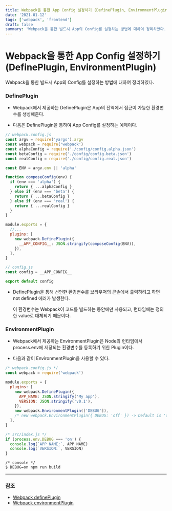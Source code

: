 ```yaml
---
title: Webpack을 통한 App Config 설정하기 (DefinePlugin, EnvironmentPlugin)
date: '2021-01-12'
tags: ['webpack', 'frontend']
draft: false
summary: 'Webpack을 통한 빌드시 App의 Config를 설정하는 방법에 대하여 정리하였다.'
---
```


# Webpack을 통한 App Config 설정하기 (DefinePlugin, EnvironmentPlugin)

Webpack을 통한 빌드시 App의 Config를 설정하는 방법에 대하여 정리하였다.

### DefinePlugin

- Webpack에서 제공하는 DefinePlugin은 App의 전역에서 접근이 가능한 환경변수를 생성해준다.

- 다음은 DefinePlugin을 통하여 App Config를 설정하는 예제이다.

```js
// webpack.config.js
const argv = require('yargs').argv
const webpack = require('webpack')
const alphaConfig = require('./config/config.alpha.json')
const betaConfig = require('./config/config.beta.json')
const realConfig = require('./config/config.real.json')

const ENV = argv.env || 'alpha'

function composeConfig(env) {
  if (env === 'alpha') {
    return { ...alphaConfig }
  } else if (env === 'beta') {
    return { ...betaConfig }
  } else if (env === 'real') {
    return { ...realConfig }
  }
}

module.exports = {
  //...
  plugins: [
    new webpack.DefinePlugin({
      __APP_CONFIG__: JSON.stringify(composeConfig(ENV)),
    }),
  ],
}

// config.js
const config = __APP_CONFIG__

export default config
```

- DefinePlugin을 통해 선언한 환경변수를 브라우저의 콘솔에서 출력하려고 하면 not defined 에러가 발생한다.

  이 환경변수는 Webpack이 코드를 빌드하는 동안에만 사용되고, 런타임에는 정의한 value로 대체되기 때문이다.

### EnvironmentPlugin

- Webpack에서 제공하는 EnvironmentPlugin은 Node의 런타임에서 process.env에 저장되는 환경변수를 등록하기 위한 Plugin이다.

- 다음과 같이 EnvironmentPlugin을 사용할 수 있다.

```js
/* webpack.config.js */
const webpack = require('webpack')

module.exports = {
  plugins: [
    new webpack.DefinePlugin({
      APP_NAME: JSON.stringify('My app'),
      VERSION: JSON.stringify('v0.1'),
    }),
    new webpack.EnvironmentPlugin(['DEBUG']),
    /* new webpack.EnvironmentPlugin({ DEBUG: 'off' }) -> Default is 'off' */
  ],
}

/* src/index.js */
if (process.env.DEBUG === 'on') {
  console.log(`APP_NAME:`, APP_NAME)
  console.log(`VERSION:`, VERSION)
}
```

```
/* console */
$ DEBUG=on npm run build
```

---

### 참조

- [Webpack definePlugin](https://github.com/webpack/docs/wiki/list-of-plugins#defineplugin)
- [Webpack environmentPlugin](https://github.com/webpack/docs/wiki/list-of-plugins#environmentplugin)
